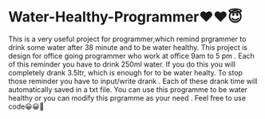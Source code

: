 # Water-Healthy-Programmer❤❤😇
This is a very useful project for programmer,which remind prgrammer to drink some water after 38 minute and to be water healthy.
This project is design for office going programmer who work at office 9am to 5 pm .
Each of this reminder you have to drink 250ml water. If you do this you will completely drank 3.5ltr, which is enough for to be water healty.
To stop those reminder you have to input/write drank .
Each of these drank time will automatically saved in a txt file. 
You can use this programme to be water healthy or you can modify this prgramme as your need .
Feel free to use code😀😀🤗
